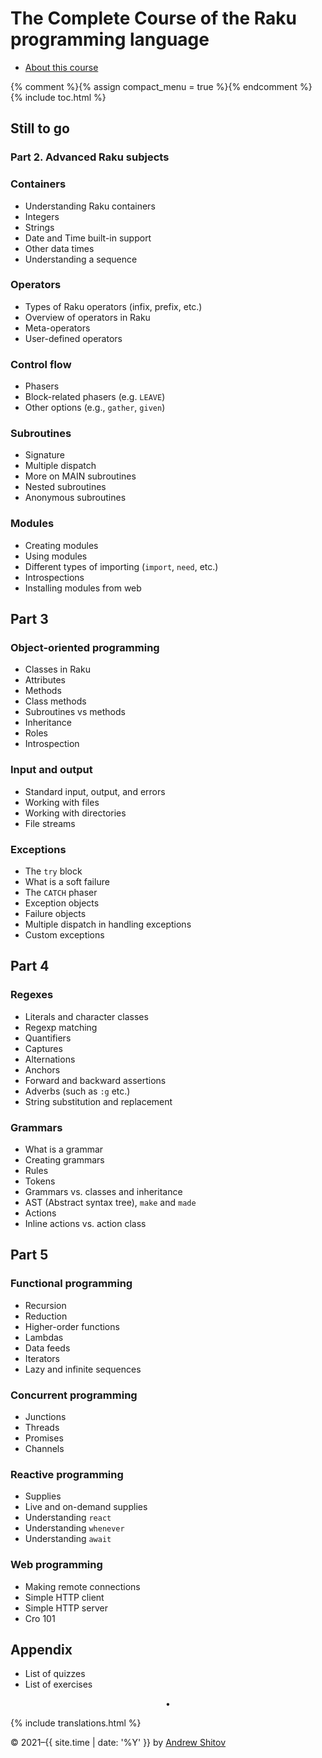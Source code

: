 # The Complete Course of the Raku programming language

* [About this course](/about-this-course)

{% comment %}{% assign compact_menu = true %}{% endcomment %}
{% include toc.html %}



## Still to go

### Part 2. Advanced Raku subjects


### Containers

* Understanding Raku containers
* Integers
* Strings
* Date and Time built-in support
* Other data times
* Understanding a sequence

### Operators

* Types of Raku operators (infix, prefix, etc.)
* Overview of operators in Raku
* Meta-operators
* User-defined operators


### Control flow

* Phasers
* Block-related phasers (e.g. `LEAVE`)
* Other options (e.g., `gather`, `given`)


### Subroutines

* Signature
* Multiple dispatch
* More on MAIN subroutines
* Nested subroutines
* Anonymous subroutines


### Modules

* Creating modules
* Using modules
* Different types of importing (`import`, `need`, etc.)
* Introspections
* Installing modules from web



## Part 3


### Object-oriented programming

* Classes in Raku
* Attributes
* Methods
* Class methods
* Subroutines vs methods
* Inheritance
* Roles
* Introspection


### Input and output

* Standard input, output, and errors
* Working with files
* Working with directories
* File streams


### Exceptions

* The `try` block
* What is a soft failure
* The `CATCH` phaser
* Exception objects
* Failure objects
* Multiple dispatch in handling exceptions
* Custom exceptions


## Part 4


### Regexes

* Literals and character classes
* Regexp matching
* Quantifiers
* Captures
* Alternations
* Anchors
* Forward and backward assertions
* Adverbs (such as `:g` etc.)
* String substitution and replacement


### Grammars

* What is a grammar
* Creating grammars
* Rules
* Tokens
* Grammars vs. classes and inheritance
* AST (Abstract syntax tree), `make` and `made`
* Actions
* Inline actions vs. action class


## Part 5


### Functional programming

* Recursion
* Reduction
* Higher-order functions
* Lambdas
* Data feeds
* Iterators
* Lazy and infinite sequences


### Concurrent programming

* Junctions
* Threads
* Promises
* Channels


### Reactive programming

* Supplies
* Live and on-demand supplies
* Understanding `react`
* Understanding `whenever`
* Understanding `await`

### Web programming

* Making remote connections
* Simple HTTP client
* Simple HTTP server
* Cro 101


## Appendix

* List of quizzes
* List of exercises


<center>•</center>

{% include translations.html %}

© 2021–{{ site.time | date: '%Y' }} by <a href="https://andrewshitov.com/">Andrew Shitov</a>
